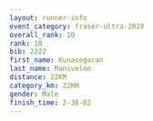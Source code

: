 ```yaml
---
layout: runner-info 
event_category: fraser-ultra-2019 
overall_rank: 10
rank: 10
bib: 2222
first_name: Kunasegaran
last_name: Maniveloo
distance: 22KM
category_km: 22KM
gender: Male
finish_time: 2-38-02
---
```

